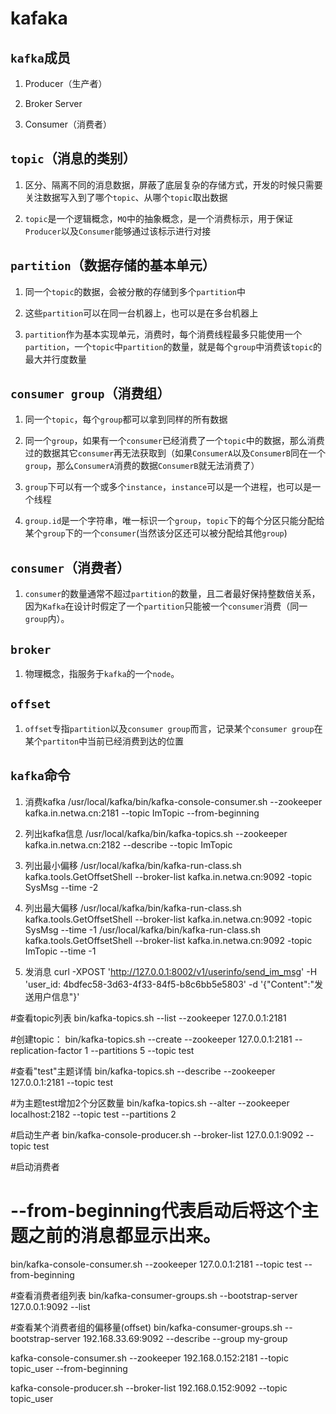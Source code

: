 # kafaka

## `kafka`成员
1. Producer（生产者）

2. Broker Server

3. Consumer（消费者）


## `topic`（消息的类别）
1. 区分、隔离不同的消息数据，屏蔽了底层复杂的存储方式，开发的时候只需要关注数据写入到了哪个`topic`、从哪个`topic`取出数据

2. `topic`是一个逻辑概念，`MQ`中的抽象概念，是一个消费标示，用于保证`Producer`以及`Consumer`能够通过该标示进行对接


## `partition`（数据存储的基本单元）
1. 同一个`topic`的数据，会被分散的存储到多个`partition`中

2. 这些`partition`可以在同一台机器上，也可以是在多台机器上

3. `partition`作为基本实现单元，消费时，每个消费线程最多只能使用一个`partition`，一个`topic`中`partition`的数量，就是每个`group`中消费该`topic`的最大并行度数量


## `consumer group`（消费组）
1. 同一个`topic`，每个`group`都可以拿到同样的所有数据

2. 同一个`group`，如果有一个`consumer`已经消费了一个`topic`中的数据，那么消费过的数据其它`consumer`再无法获取到（如果`ConsumerA`以及`ConsumerB`同在一个`group`，那么`ConsumerA`消费的数据`ConsumerB`就无法消费了）

3. `group`下可以有一个或多个`instance`，`instance`可以是一个进程，也可以是一个线程

4. `group.id`是一个字符串，唯一标识一个`group`，`topic`下的每个分区只能分配给某个`group`下的一个`consumer`(当然该分区还可以被分配给其他`group`)


## `consumer`（消费者）
1. `consumer`的数量通常不超过`partition`的数量，且二者最好保持整数倍关系，因为`Kafka`在设计时假定了一个`partition`只能被一个`consumer`消费（同一`group`内）。


## `broker`
1. 物理概念，指服务于`kafka`的一个`node`。


## `offset`
1. `offset`专指`partition`以及`consumer group`而言，记录某个`consumer group`在某个`partiton`中当前已经消费到达的位置


## `kafka`命令
1. 消费kafka
/usr/local/kafka/bin/kafka-console-consumer.sh --zookeeper kafka.in.netwa.cn:2181 --topic ImTopic --from-beginning

2. 列出kafka信息
/usr/local/kafka/bin/kafka-topics.sh --zookeeper kafka.in.netwa.cn:2182 --describe --topic ImTopic

3. 列出最小偏移
/usr/local/kafka/bin/kafka-run-class.sh kafka.tools.GetOffsetShell --broker-list kafka.in.netwa.cn:9092 -topic SysMsg --time -2

4. 列出最大偏移
/usr/local/kafka/bin/kafka-run-class.sh kafka.tools.GetOffsetShell --broker-list kafka.in.netwa.cn:9092 -topic SysMsg --time -1
/usr/local/kafka/bin/kafka-run-class.sh kafka.tools.GetOffsetShell --broker-list kafka.in.netwa.cn:9092 -topic ImTopic --time -1

5. 发消息
curl -XPOST 'http://127.0.0.1:8002/v1/userinfo/send_im_msg' -H 'user_id: 4bdfec58-3d63-4f33-84f5-b8c6bb5e5803' -d '{"Content":"发送用户信息"}'
























#查看topic列表
bin/kafka-topics.sh --list --zookeeper 127.0.0.1:2181

#创建topic：
bin/kafka-topics.sh --create --zookeeper 127.0.0.1:2181 --replication-factor 1 --partitions 5 --topic test

#查看"test"主题详情
bin/kafka-topics.sh --describe --zookeeper  127.0.0.1:2181 --topic test

#为主题test增加2个分区数量
bin/kafka-topics.sh --alter --zookeeper localhost:2182 --topic test --partitions 2

#启动生产者
bin/kafka-console-producer.sh --broker-list 127.0.0.1:9092 --topic test

#启动消费者
#  --from-beginning代表启动后将这个主题之前的消息都显示出来。
bin/kafka-console-consumer.sh --zookeeper 127.0.0.1:2181 --topic test --from-beginning

#查看消费者组列表
bin/kafka-consumer-groups.sh --bootstrap-server 127.0.0.1:9092 --list

#查看某个消费者组的偏移量(offset)
bin/kafka-consumer-groups.sh --bootstrap-server 192.168.33.69:9092 --describe --group my-group






kafka-console-consumer.sh --zookeeper 192.168.0.152:2181 --topic topic_user --from-beginning

kafka-console-producer.sh --broker-list 192.168.0.152:9092 --topic topic_user





